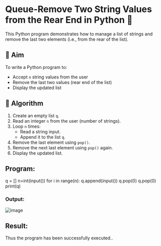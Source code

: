 # Queue-Remove Two String Values from the Rear End in Python 🧵

This Python program demonstrates how to manage a list of strings and remove the last two elements (i.e., from the rear of the list).

## 🎯 Aim

To write a Python program to:
- Accept `n` string values from the user
- Remove the last two values (rear end of the list)
- Display the updated list

## 🧠 Algorithm

1. Create an empty list `q`.
2. Read an integer `n` from the user (number of strings).
3. Loop `n` times:
   - Read a string input.
   - Append it to the list `q`.
4. Remove the last element using `pop()`.
5. Remove the next last element using `pop()` again.
6. Display the updated list.

##  Program:
q = []
n=int(input())
for i in range(n):
   q.append(input()) 
q.pop(0)
q.pop(0) 
print(q)

### Output:
![image](https://github.com/user-attachments/assets/d99ac0cc-4906-4746-9e8e-ce55570f8698)


## Result:
Thus the program has been successfully executed..
